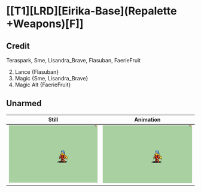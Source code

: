 # [\[T1\]\[LRD\]\[Eirika-Base\]\(Repalette +Weapons\)\[F\]]

## Credit

Teraspark, Sme, Lisandra_Brave, Flasuban, FaerieFruit

2. Lance {Flasuban}
6. Magic {Sme, Lisandra_Brave}
6. Magic Alt {FaerieFruit}
	
## Unarmed

| Still | Animation |
| :---: | :-------: |
| ![Unarmed still](./Unarmed_000.png) | ![Unarmed animation](./Unarmed.gif) |
